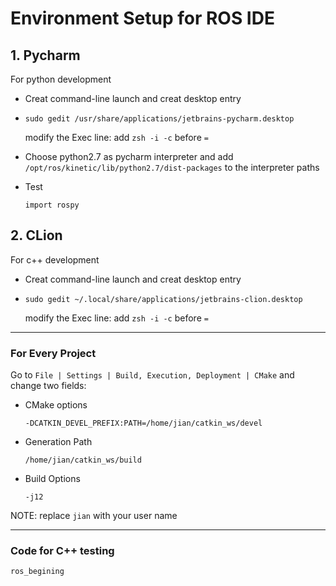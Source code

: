 # Environment Setup for ROS IDE

## 1. Pycharm

For python development

* Creat command-line launch and creat desktop entry
* `sudo gedit /usr/share/applications/jetbrains-pycharm.desktop`

   modify the Exec line: add `zsh -i -c` before `=`

* Choose python2.7 as pycharm interpreter and add `/opt/ros/kinetic/lib/python2.7/dist-packages` to the interpreter paths
* Test

    `import rospy`

## 2. CLion

For c++ development

* Creat command-line launch and creat desktop entry
* `sudo gedit ~/.local/share/applications/jetbrains-clion.desktop`

    modify the Exec line: add `zsh -i -c` before `=`

---

###  For Every Project

Go to `File | Settings | Build, Execution, Deployment | CMake` and change two fields:

* CMake options

    `-DCATKIN_DEVEL_PREFIX:PATH=/home/jian/catkin_ws/devel`

* Generation Path

    `/home/jian/catkin_ws/build`

* Build Options

    `-j12`

NOTE: replace `jian` with your user name

---

###  Code for C++ testing

`ros_begining`
